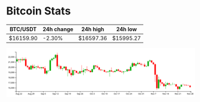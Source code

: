 # Bitcoin Stats

BTC/USDT|24h change|24h high|24h low|
|---|---|---|---|
|$16159.90|-2.30%|$16597.36|$15995.27|

<img src="./chart.svg">
